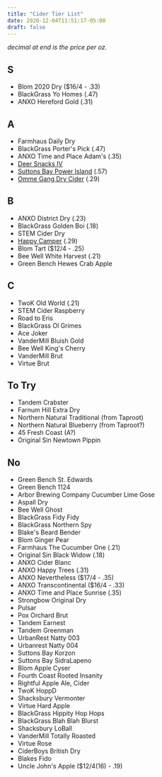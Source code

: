 ```yaml
---
title: "Cider Tier List"
date: 2020-12-04T11:51:17-05:00
draft: false
---
```


_decimal at end is the price per oz._

## S
* Blom 2020 Dry ($16/4 - .33)
* BlackGrass Yo Homes (.47)
* ANXO Hereford Gold (.31)

## A
* Farmhaus Daily Dry
* BlackGrass Porter's Pick (.47)
* ANXO Time and Place Adam's (.35)
* [Deer Snacks IV](https://www.shacksbury.com/shop/deer-snack-iv-return-of-the-snack)
* [Suttons Bay Power Island](https://vinoshipper.com/shop/suttons_bay_ciders/power_island_33112?list=) (.57)
* [Omme Gang Dry Cider](https://www.ommegang.com/beerinfo/dry-cider/) (.29)

## B
* ANXO District Dry (.23)
* BlackGrass Golden Boi (.18)
* STEM Cider Dry
* [Happy Camper](https://oldwestminster.orderport.net/product-details/0580/Happy-Camper) (.29)
* Blom Tart ($12/4 - .25)
* Bee Well White Harvest (.21)
* Green Bench Hewes Crab Apple

## C
* TwoK Old World (.21)
* STEM Cider Raspberry
* Road to Eris
* BlackGrass Ol Grimes
* Ace Joker
* VanderMill Bluish Gold
* Bee Well King's Cherry
* VanderMill Brut
* Virtue Brut

## To Try
* Tandem Crabster
* Farnum Hill Extra Dry
* Northern Natural Traditional (from Taproot)
* Northern Natural Blueberry (from Taproot?)
* 45 Fresh Coast (A?)
* Original Sin Newtown Pippin

## No
* Green Bench St. Edwards
* Green Bench 1124
* Arbor Brewing Company Cucumber Lime Gose
* Aspall Dry
* Bee Well Ghost
* BlackGrass Fidy Fidy
* BlackGrass Northern Spy
* Blake's Beard Bender
* Blom Ginger Pear
* Farmhaus The Cucumber One (.21)
* Original Sin Black Widow (.18)
* ANXO Cider Blanc
* ANXO Happy Trees (.31)
* ANXO Nevertheless ($17/4 - .35)
* ANXO Transcontinental ($16/4 - .33)
* ANXO Time and Place Sunrise (.35)
* Strongbow Original Dry
* Pulsar
* Pox Orchard Brut
* Tandem Earnest
* Tandem Greenman
* UrbanRest Natty 003
* Urbanrest Natty 004
* Suttons Bay Korzon
* Suttons Bay SidraLapeno
* Blom Apple Cyser
* Fourth Coast Rooted Insanity
* Rightful Apple Ale, Cider
* TwoK HoppD
* Shacksbury Vermonter
* Virtue Hard Apple
* BlackGrass Hippity Hop Hops
* BlackGrass Blah Blah Blurst
* Shacksbury LoBall
* VanderMill Totally Roasted
* Virtue Rose
* CiderBoys British Dry
* Blakes Fido
* Uncle John's Apple ($12/4(16) - .19)
